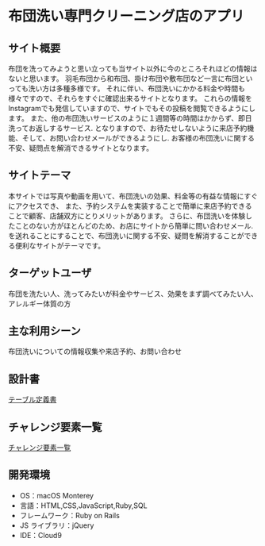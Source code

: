 
# 布団洗い専門クリーニング店のアプリ

## サイト概要
布団を洗ってみようと思い立っても当サイト以外に今のところそれほどの情報はないと思います。
羽毛布団から和布団、掛け布団や敷布団など一言に布団といっても洗い方は多種多様です。
それに伴い、布団洗いにかかる料金や時間も様々ですので、それらをすぐに確認出来るサイトとなります。
これらの情報をInstagramでも発信していますので、サイトでもその投稿を閲覧できるようにします。
また、他の布団洗いサービスのように１週間等の時間はかからず、即日洗ってお返しするサービス.
となりますので、お待たせしないように来店予約機能、そして、お問い合わせメールができるようにし.
お客様の布団洗いに関する不安、疑問点を解消できるサイトとなります。

## サイトテーマ
本サイトでは写真や動画を用いて、布団洗いの効果、料金等の有益な情報にすぐにアクセスでき、
また、予約システムを実装することで簡単に来店予約できることで顧客、店舗双方にとりメリットがあります。
さらに、布団洗いを体験したことのない方がほとんどのため、お店にサイトから簡単に問い合わせメール.
を送れることにすることで、布団洗いに関する不安、疑問を解消することができる便利なサイトがテーマです。

## ターゲットユーザ
布団を洗たい人、洗ってみたいが料金やサービス、効果をまず調べてみたい人、アレルギー体質の方

## 主な利用シーン
布団洗いについての情報収集や来店予約、お問い合わせ

## 設計書
[テーブル定義書](https://docs.google.com/spreadsheets/d/1bBQl5sbc0Ec75SGxdYCKI4mZj2XM7xlN4qvgJtmeiy8/edit?usp=sharing)

## チャレンジ要素一覧
[チャレンジ要素一覧](https://docs.google.com/spreadsheets/d/1c9GdsANz-5IZOpzYHcHbs6q-a_0P-nLff4M_XThG6rI/edit?usp=sharing)

## 開発環境

* OS：macOS Monterey
* 言語：HTML,CSS,JavaScript,Ruby,SQL
* フレームワーク：Ruby on Rails
* JS ライブラリ：jQuery
* IDE：Cloud9

